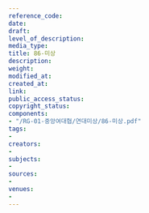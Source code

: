```yaml
---
reference_code: 
date: 
draft: 
level_of_description: 
media_type: 
title: 86-미상
description: 
weight: 
modified_at: 
created_at: 
link: 
public_access_status: 
copyright_status: 
components:
- "/RG-01-중앙여대협/연대미상/86-미상.pdf"
tags:
- 
creators:
- 
subjects:
- 
sources:
- 
venues:
- 
---
```

